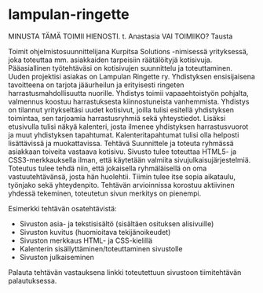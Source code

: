 # lampulan-ringette
MINUSTA TÄMÄ TOIMII HIENOSTI. t. Anastasia
VAI TOIMIIKO?
Tausta

Toimit ohjelmistosuunnittelijana Kurpitsa Solutions -nimisessä yrityksessä, joka toteuttaa mm.
asiakkaiden tarpeisiin räätälöityjä kotisivuja. Pääasiallinen työtehtäväsi on kotisivujen suunnittelu ja
toteuttaminen.
Uuden projektisi asiakas on Lampulan Ringette ry. Yhdistyksen ensisijaisena tavoitteena on tarjota
jääurheilun ja erityisesti ringeten harrastusmahdollisuutta nuorille. Yhdistys toimii vapaaehtoistyön
pohjalta, valmennus koostuu harrastuksesta kiinnostuneista vanhemmista. Yhdistys on tilannut
yritykseltäsi uudet kotisivut, joilla tulisi esitellä yhdistyksen toimintaa, sen tarjoamia harrastusryhmiä
sekä yhteystiedot. Lisäksi etusivulla tulisi näkyä kalenteri, josta ilmenee yhdistyksen harrastusvuorot ja
muut yhdistyksen tapahtumat. Kalenteritapahtumat tulisi olla helposti lisättävissä ja muokattavissa.
Tehtävä
Suunnittele ja toteuta ryhmässä asiakkaan toiveita vastaava kotisivu. Sivusto tulee toteuttaa HTML5- ja
CSS3-merkkauksella ilman, että käytetään valmiita sivujulkaisujärjestelmiä.
Toteutus tulee tehdä niin, että jokaisella ryhmäläisellä on oma vastuutehtävänsä, josta hän huolehtii.
Tiimin tulee itse sopia aikataulu, työnjako sekä yhteydenpito. Tehtävän arvioinnissa korostuu aktiivinen
yhdessä tekeminen, toteutetun sivun merkitys on pienempi.

Esimerkki tehtävän osatehtävistä:

- Sivuston asia- ja tekstisisältö (sisältäen osituksen alisivuille)
- Sivuston kuvitus (huomioitava tekijänoikeudet)
- Sivuston merkkaus HTML- ja CSS-kielillä
- Kalenterin sisällyttäminen/toteuttaminen sivustolle
- Sivuston julkaiseminen

Palauta tehtävän vastauksena linkki toteutettuun sivustoon tiimitehtävän palautuksessa.

